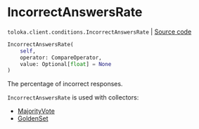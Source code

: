 # IncorrectAnswersRate
`toloka.client.conditions.IncorrectAnswersRate` | [Source code](https://github.com/Toloka/toloka-kit/blob/v1.1.4/src/client/conditions.py#L227)

```python
IncorrectAnswersRate(
    self,
    operator: CompareOperator,
    value: Optional[float] = None
)
```

The percentage of incorrect responses.


`IncorrectAnswersRate` is used with collectors:
- [MajorityVote](toloka.client.collectors.MajorityVote.md)
- [GoldenSet](toloka.client.collectors.GoldenSet.md)

